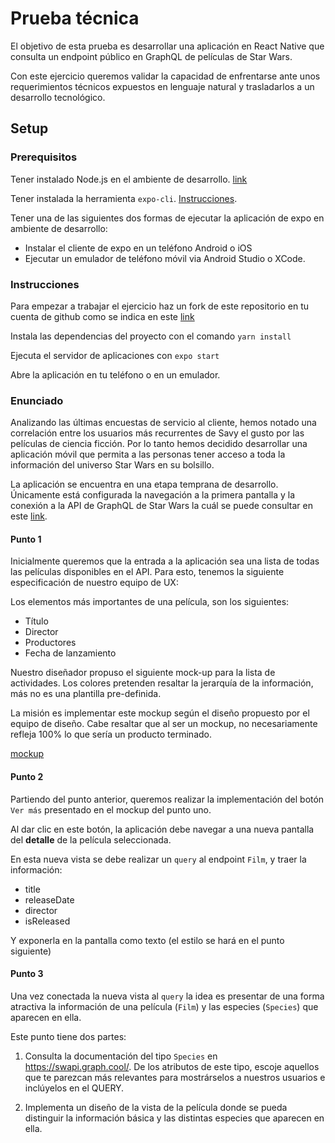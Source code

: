 # Prueba técnica

El objetivo de esta prueba es desarrollar una aplicación en React Native que consulta un endpoint público en GraphQL de películas de Star Wars.

Con este ejercicio queremos validar la capacidad de enfrentarse ante unos requerimientos técnicos expuestos en lenguaje natural y trasladarlos a un desarrollo tecnológico.

## Setup

### Prerequisitos

Tener instalado Node.js en el ambiente de desarrollo. [link](https://nodejs.org/en/)

Tener instalada la herramienta `expo-cli`. [Instrucciones](https://docs.expo.io/versions/v34.0.0/introduction/installation/).

Tener una de las siguientes dos formas de ejecutar la aplicación de expo en ambiente de desarrollo:

- Instalar el cliente de expo en un teléfono Android o iOS
- Ejecutar un emulador de teléfono móvil via Android Studio o XCode.

### Instrucciones

Para empezar a trabajar el ejercicio haz un fork de este repositorio en tu cuenta de github como se indica en este [link](https://help.github.com/en/articles/fork-a-repo#fork-an-example-repository)

Instala las dependencias del proyecto con el comando `yarn install`

Ejecuta el servidor de aplicaciones con `expo start`

Abre la aplicación en tu teléfono o en un emulador.

### Enunciado

Analizando las últimas encuestas de servicio al cliente, hemos notado una correlación entre los usuarios más recurrentes de Savy el gusto por las películas de ciencia ficción. Por lo tanto hemos decidido desarrollar una aplicación móvil que permita a las personas tener acceso a toda la información del universo Star Wars en su bolsillo.

La aplicación se encuentra en una etapa temprana de desarrollo. Únicamente está configurada la navegación a la primera pantalla y la conexión a la API de GraphQL de Star Wars la cuál se puede consultar en este [link](https://swapi.graph.cool/).

#### Punto 1

Inicialmente queremos que la entrada a la aplicación sea una lista de todas las películas disponibles en el API. Para esto, tenemos la siguiente especificación de nuestro equipo de UX:

Los elementos más importantes de una película, son los siguientes:

- Título
- Director
- Productores
- Fecha de lanzamiento

Nuestro diseñador propuso el siguiente mock-up para la lista de actividades. Los colores pretenden resaltar la jerarquía de la información, más no es una plantilla pre-definida.

La misión es implementar este mockup según el diseño propuesto por el equipo de diseño. Cabe resaltar que al ser un mockup, no necesariamente refleja 100% lo que sería un producto terminado.

[mockup](https://raw.githubusercontent.com/lstaleroc/xavy-app/master/assets/lista.png)


#### Punto 2

Partiendo del punto anterior, queremos realizar la implementación del botón `Ver más` presentado en el mockup del punto uno.

Al dar clic en este botón, la aplicación debe navegar a una nueva pantalla del **detalle** de la película seleccionada.

En esta nueva vista se debe realizar un `query` al endpoint `Film`, y traer la información:

- title
- releaseDate
- director
- isReleased

Y exponerla en la pantalla como texto (el estilo se hará en el punto siguiente)

#### Punto 3

Una vez conectada la nueva vista al `query` la idea es presentar de una forma atractiva la información de una película (`Film`) y las especies (`Species`) que aparecen en ella.

Este punto tiene dos partes:

1.  Consulta la documentación del tipo `Species` en https://swapi.graph.cool/. De los atributos de este tipo, escoje aquellos que te parezcan más relevantes para mostrárselos a nuestros usuarios e inclúyelos en el QUERY.

2.  Implementa un diseño de la vista de la película donde se pueda distinguir la información básica y las distintas especies que aparecen en ella.
